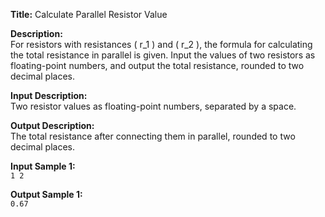 **Title:**
Calculate Parallel Resistor Value

**Description:**  
For resistors with resistances ( r_1 ) and ( r_2 ), the formula for calculating the total resistance in parallel is given. Input the values of two resistors as floating-point numbers, and output the total resistance, rounded to two decimal places.

**Input Description:**  
Two resistor values as floating-point numbers, separated by a space.

**Output Description:**  
The total resistance after connecting them in parallel, rounded to two decimal places.

**Input Sample 1:**  
`1 2`

**Output Sample 1:**  
`0.67`

